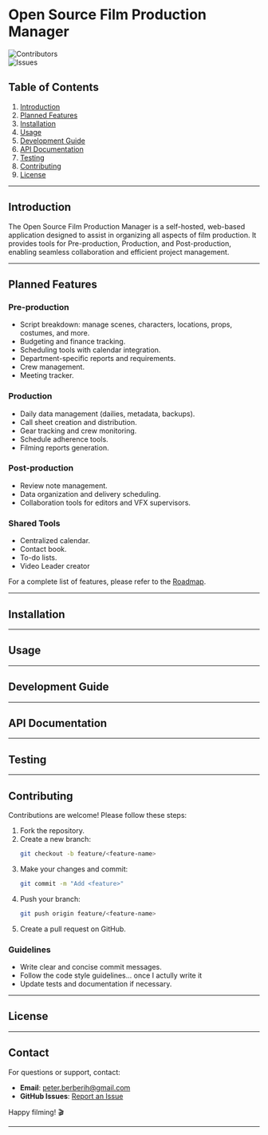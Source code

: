 # **Open Source Film Production Manager**

![Contributors](https://img.shields.io/github/contributors/McGoose/OSFPM)  
![Issues](https://img.shields.io/github/issues/McGoose/OSFPM)

## **Table of Contents**
1. [Introduction](#introduction)
2. [Planned Features](#planned-features)
3. [Installation](#installation)
4. [Usage](#usage)
5. [Development Guide](#development-guide)
6. [API Documentation](#api-documentation)
7. [Testing](#testing)
8. [Contributing](#contributing)
9. [License](#license)

---

## **Introduction**

The Open Source Film Production Manager is a self-hosted, web-based application designed to assist in organizing all aspects of film production. It provides tools for Pre-production, Production, and Post-production, enabling seamless collaboration and efficient project management. 

---

## **Planned Features**
### **Pre-production**
- Script breakdown: manage scenes, characters, locations, props, costumes, and more.
- Budgeting and finance tracking.
- Scheduling tools with calendar integration.
- Department-specific reports and requirements.
- Crew management.
- Meeting tracker.

### **Production**
- Daily data management (dailies, metadata, backups).
- Call sheet creation and distribution.
- Gear tracking and crew monitoring.
- Schedule adherence tools.
- Filming reports generation.

### **Post-production**
- Review note management.
- Data organization and delivery scheduling.
- Collaboration tools for editors and VFX supervisors.

### **Shared Tools**
- Centralized calendar.
- Contact book.
- To-do lists.
- Video Leader creator


 For a complete list of features, please refer to the [Roadmap](#/ROADMAP.md).

---

## **Installation**


---

## **Usage**


---

## **Development Guide**


---

## **API Documentation**


---

## **Testing**


---

## **Contributing**

Contributions are welcome! Please follow these steps:

1. Fork the repository.
2. Create a new branch:
   ```bash
   git checkout -b feature/<feature-name>
   ```
3. Make your changes and commit:
   ```bash
   git commit -m "Add <feature>"
   ```
4. Push your branch:
   ```bash
   git push origin feature/<feature-name>
   ```
5. Create a pull request on GitHub.

### Guidelines
- Write clear and concise commit messages.
- Follow the code style guidelines... once I actully write it
- Update tests and documentation if necessary.

---

## **License**


---

## **Contact**

For questions or support, contact:
- **Email**: peter.berberih@gmail.com
- **GitHub Issues**: [Report an Issue](https://github.com/McGoose/OSFPM/issues)

Happy filming! 🎬

---